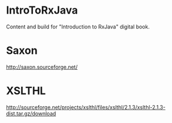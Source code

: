 IntroToRxJava
=============

Content and build for "Introduction to RxJava" digital book.

Saxon
=====
http://saxon.sourceforge.net/

XSLTHL
======
http://sourceforge.net/projects/xslthl/files/xslthl/2.1.3/xslthl-2.1.3-dist.tar.gz/download
